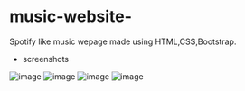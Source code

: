 # music-website-
Spotify like music wepage made using HTML,CSS,Bootstrap.

* screenshots 

![image](https://user-images.githubusercontent.com/88180820/210957197-f260a9ca-7c15-4354-91bb-302e12717712.png)
![image](https://user-images.githubusercontent.com/88180820/210957415-e19f0882-e368-4de3-bbe8-f991142ba954.png)
![image](https://user-images.githubusercontent.com/88180820/210957533-451c554f-c65c-4806-bbd8-a573dff392cd.png)
![image](https://user-images.githubusercontent.com/88180820/210957627-e421b6a0-f33d-4101-b899-141936a7c724.png)

